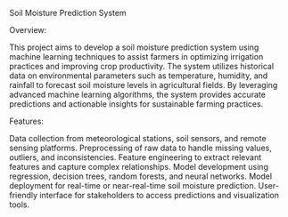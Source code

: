 Soil Moisture Prediction System

Overview:

This project aims to develop a soil moisture prediction system using machine learning techniques to assist farmers in optimizing irrigation practices and improving crop productivity. The system utilizes historical data on environmental parameters such as temperature, humidity, and rainfall to forecast soil moisture levels in agricultural fields. By leveraging advanced machine learning algorithms, the system provides accurate predictions and actionable insights for sustainable farming practices.

Features:

Data collection from meteorological stations, soil sensors, and remote sensing platforms.
Preprocessing of raw data to handle missing values, outliers, and inconsistencies.
Feature engineering to extract relevant features and capture complex relationships.
Model development using regression, decision trees, random forests, and neural networks.
Model deployment for real-time or near-real-time soil moisture prediction.
User-friendly interface for stakeholders to access predictions and visualization tools.
